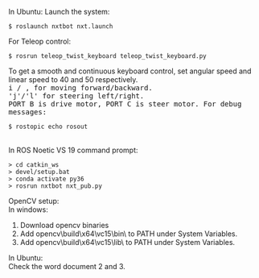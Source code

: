 In Ubuntu:
Launch the system:
```
$ roslaunch nxtbot nxt.launch
```
For Teleop control:
```
$ rosrun teleop_twist_keyboard teleop_twist_keyboard.py
```
To get a smooth and continuous keyboard control, set angular speed and linear speed to 40 and 50 respectively. \
<kbd>i</kdb> / <kbd>,</kdb> for moving forward/backward.\
'j'/'l' for steering left/right. \
PORT B is drive motor, PORT C is steer motor. 
For debug messages:
```
$ rostopic echo rosout
```

\
In ROS Noetic VS 19 command prompt:
````
> cd catkin_ws
> devel/setup.bat
> conda activate py36
> rosrun nxtbot nxt_pub.py
````

OpenCV setup: \
In windows:
1. Download opencv binaries
2. Add opencv\build\x64\vc15\bin\ to PATH under System Variables. 
3. Add opencv\build\x64\vc15\lib\ to PATH under System Variables.

In Ubuntu: \
Check the word document 2 and 3.